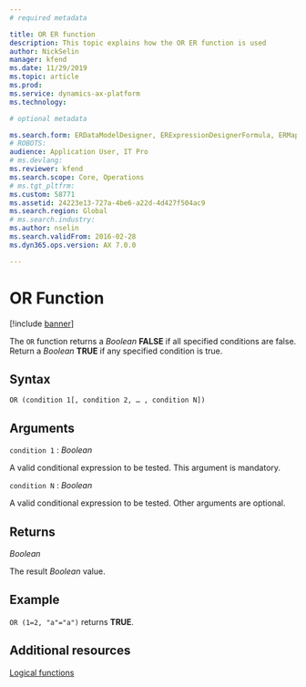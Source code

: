 ```yaml
---
# required metadata

title: OR ER function
description: This topic explains how the OR ER function is used
author: NickSelin
manager: kfend
ms.date: 11/29/2019
ms.topic: article
ms.prod: 
ms.service: dynamics-ax-platform
ms.technology: 

# optional metadata

ms.search.form: ERDataModelDesigner, ERExpressionDesignerFormula, ERMappedFormatDesigner, ERModelMappingDesigner
# ROBOTS: 
audience: Application User, IT Pro
# ms.devlang: 
ms.reviewer: kfend
ms.search.scope: Core, Operations
# ms.tgt_pltfrm: 
ms.custom: 58771
ms.assetid: 24223e13-727a-4be6-a22d-4d427f504ac9
ms.search.region: Global
# ms.search.industry: 
ms.author: nselin
ms.search.validFrom: 2016-02-28
ms.dyn365.ops.version: AX 7.0.0

---
```


# <a name="OR">OR Function</a>

[!include [banner](../includes/banner.md)]

The `OR` function returns a *Boolean* **FALSE** if all specified conditions are false. Return a *Boolean* **TRUE** if any specified condition is true.

## Syntax

```
OR (condition 1[, condition 2, … , condition N])
```

## Arguments

`condition 1` : *Boolean*

A valid conditional expression to be tested. This argument is mandatory.

`condition N` : *Boolean*

A valid conditional expression to be tested. Other arguments are optional.

## Returns

*Boolean*

The result *Boolean* value.

## Example

`OR (1=2, "a"="a")` returns **TRUE**.

## Additional resources

[Logical functions](er-functions-category-logical.md)
